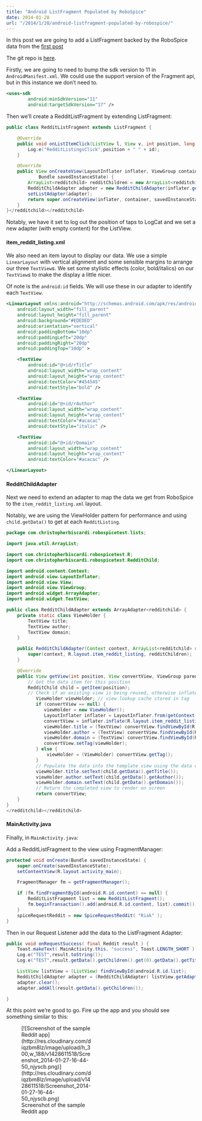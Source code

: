 ```yaml
---
title: "Android ListFragment Populated by RoboSpice"
date: 2014-01-28
url: "/2014/1/28/android-listfragment-populated-by-robospice/"
---
```


In this post we are going to add a ListFragment backed by the RoboSpice data
from the [first
post](http://www.christopherbiscardi.com/2014/01/27/android-robospice-with-googlehttpclient/)

The git repo is
[here](https://github.com/ChristopherBiscardi/robospice-googlehttpclient-example/tree/8f64ab7d761d095737811018624b0da31b6e4b7b).

Firstly, we are going to need to bump the sdk version to 11 in
`AndroidManifest.xml`. We could use the support version of the Fragment api, but
in this instance we don’t need to.

```xml
<uses-sdk
        android:minSdkVersion="11"
        android:targetSdkVersion="17" />
```

Then we’ll create a RedditListFragment by extending ListFragment:

```java
public class RedditListFragment extends ListFragment {

    @Override
    public void onListItemClick(ListView l, View v, int position, long id) {
        Log.e("RedditListingsClick",position + " " + id);
    }

    @Override
    public View onCreateView(LayoutInflater inflater, ViewGroup container,
            Bundle savedInstanceState) {
        ArrayList<redditchild> redditChildren = new ArrayList<redditchild>();
        RedditChildAdapter adapter = new RedditChildAdapter(inflater.getContext(), redditChildren);
        setListAdapter(adapter);
        return super.onCreateView(inflater, container, savedInstanceState);
    }
}</redditchild></redditchild>
```

Notably, we have it set to log out the position of taps to LogCat and we set a
new adapter (with empty content) for the ListView.

#### item_reddit_listing.xml

We also need an item layout to display our data. We use a simple `LinearLayout`
with vertical alignment and some sensible margins to arrange our three
`TextView`s. We set some stylistic effects (color, bold/italics) on our
`TextView`s to make the display a little nicer.

Of note is the `android:id` fields. We will use these in our adapter to identify
each `TextView`.

```xml
<LinearLayout xmlns:android="http://schemas.android.com/apk/res/android"
    android:layout_width="fill_parent"
    android:layout_height="fill_parent"
    android:background="#EDEDED"
    android:orientation="vertical"
    android:paddingBottom="10dp"
    android:paddingLeft="20dp"
    android:paddingRight="20dp"
    android:paddingTop="10dp" >

    <TextView
        android:id="@+id/rTitle"
        android:layout_width="wrap_content"
        android:layout_height="wrap_content"
        android:textColor="#454545"
        android:textStyle="bold" />

    <TextView
        android:id="@+id/rAuthor"
        android:layout_width="wrap_content"
        android:layout_height="wrap_content"
        android:textColor="#acacac"
        android:textStyle="italic" />

    <TextView
        android:id="@+id/rDomain"
        android:layout_width="wrap_content"
        android:layout_height="wrap_content"
        android:textColor="#acacac" />

</LinearLayout>
```

#### RedditChildAdapter

Next we need to extend an adapter to map the data we get from RoboSpice to the
`item_reddit_listing.xml` layout.

Notably, we are using the ViewHolder pattern for performance and using
`child.getData()` to get at each `RedditListing`.

```java
package com.christopherbiscardi.robospicetest.lists;

import java.util.ArrayList;

import com.christopherbiscardi.robospicetest.R;
import com.christopherbiscardi.robospicetest.RedditChild;

import android.content.Context;
import android.view.LayoutInflater;
import android.view.View;
import android.view.ViewGroup;
import android.widget.ArrayAdapter;
import android.widget.TextView;

public class RedditChildAdapter extends ArrayAdapter<redditchild> {
    private static class ViewHolder {
        TextView title;
        TextView author;
        TextView domain;
    }

    public RedditChildAdapter(Context context, ArrayList<redditchild> redditChildren) {
        super(context, R.layout.item_reddit_listing, redditChildren);
    }

    @Override
    public View getView(int position, View convertView, ViewGroup parent) {
        // Get the data item for this position
        RedditChild child = getItem(position);
        // Check if an existing view is being reused, otherwise inflate the view
           ViewHolder viewHolder; // view lookup cache stored in tag
           if (convertView == null) {
              viewHolder = new ViewHolder();
              LayoutInflater inflater = LayoutInflater.from(getContext());
              convertView = inflater.inflate(R.layout.item_reddit_listing, null);
              viewHolder.title = (TextView) convertView.findViewById(R.id.rTitle);
              viewHolder.author = (TextView) convertView.findViewById(R.id.rAuthor);
              viewHolder.domain = (TextView) convertView.findViewById(R.id.rDomain);
              convertView.setTag(viewHolder);
           } else {
               viewHolder = (ViewHolder) convertView.getTag();
           }
           // Populate the data into the template view using the data object
           viewHolder.title.setText(child.getData().getTitle());
           viewHolder.author.setText(child.getData().getAuthor());
           viewHolder.domain.setText(child.getData().getDomain());
           // Return the completed view to render on screen
           return convertView;
    }
}
</redditchild></redditchild>
```

#### MainActivity.java

Finally, in `MainActivity.java`:

Add a RedditListFragment to the view using FragmentManager:

```java
protected void onCreate(Bundle savedInstanceState) {
    super.onCreate(savedInstanceState);
    setContentView(R.layout.activity_main);

    FragmentManager fm = getFragmentManager();

    if (fm.findFragmentById(android.R.id.content) == null) {
        RedditListFragment list = new RedditListFragment();
        fm.beginTransaction().add(android.R.id.content, list).commit();
    }
    spiceRequestReddit = new SpiceRequestReddit( "Riak" );
}
```

Then in our Request Listener add the data to the ListFragment Adapter:

```java
public void onRequestSuccess( final Reddit result ) {
    Toast.makeText( MainActivity.this, "success", Toast.LENGTH_SHORT ).show();
    Log.e("TEST",result.toString());
    Log.e("TEST",result.getData().getChildren().get(0).getData().getTitle());

    ListView listView = (ListView) findViewById(android.R.id.list);
    RedditChildAdapter adapter = (RedditChildAdapter) listView.getAdapter();
    adapter.clear();
    adapter.addAll(result.getData().getChildren());

}
```

At this point we’re good to go. Fire up the app and you should see something
similar to this:

<figure class="wp-caption aligncenter" id="attachment_448" style="width: 187px;">[![Screenshot of the sample Reddit app](http://res.cloudinary.com/diqzbm8lz/image/upload/h_300,w_188/v1428611518/Screenshot_2014-01-27-16-44-50_njyscb.png)](http://res.cloudinary.com/diqzbm8lz/image/upload/v1428611518/Screenshot_2014-01-27-16-44-50_njyscb.png)<figcaption class="wp-caption-text">Screenshot of the sample Reddit app</figcaption></figure>
